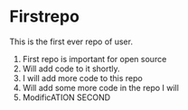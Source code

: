 # Firstrepo
This is the first ever repo of user.
1. First repo is important for open source
2. Will add code to it shortly.
3. I will add more code to this repo
4. Will add some more code in the repo I will
5. ModificATION SECOND 

